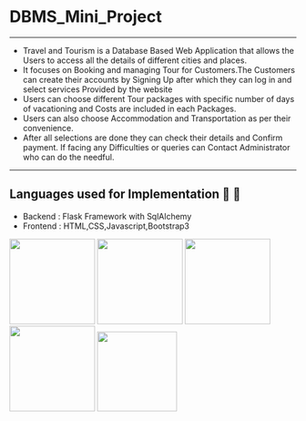 # DBMS_Mini_Project
---
* Travel and Tourism is a Database Based Web Application that allows the Users to access all the details of different cities and places.
* It focuses on Booking and managing Tour for Customers.The Customers can create their accounts by Signing Up after which they can log in and select services Provided by the website
* Users can choose different Tour packages with specific number of days of vacationing and Costs are included in each Packages.
* Users can also choose Accommodation and Transportation as per their convenience.
* After all selections are done they can check their details and Confirm payment. If facing any Difficulties or queries can Contact Administrator who can do the needful.
---
## Languages used for Implementation  :scroll: :wrench:
  * Backend : Flask Framework with SqlAlchemy
  * Frontend : HTML,CSS,Javascript,Bootstrap3
  
  <div>
  <img src="https://camo.githubusercontent.com/bfa71fe5e1eb3ca57a7e4ef9c6b2ca21414c4fdab27ac6861e211e7cfe8f7d9f/68747470733a2f2f70726f66696c696e61746f722e7269736861762e6465762f736b696c6c732d6173736574732f68746d6c352d6f726967696e616c2d776f72646d61726b2e737667" width="150">
  <img src="https://camo.githubusercontent.com/1f14c9c472b21cf8790a4fb6914be3a3181e957ecc2b397775f06a989d20cb37/68747470733a2f2f70726f66696c696e61746f722e7269736861762e6465762f736b696c6c732d6173736574732f637373332d6f726967696e616c2d776f72646d61726b2e737667" width="150">
  <img src="https://camo.githubusercontent.com/7a2b6137fa6818b1c85f86347a6b4a75ee52681d4a190c506df972e3c5459980/68747470733a2f2f70726f66696c696e61746f722e7269736861762e6465762f736b696c6c732d6173736574732f6a6176617363726970742d6f726967696e616c2e737667" width="150">
 <img src="https://camo.githubusercontent.com/3523bd4e344ec5909336e3891b7511da62905e8953381f6fa69c11983e8fd9f6/68747470733a2f2f70726f66696c696e61746f722e7269736861762e6465762f736b696c6c732d6173736574732f626f6f7473747261702d706c61696e2e737667" width="150">
 <img src="https://camo.githubusercontent.com/a7ccc629374574be12ff62340d0b9d93faf4aecbba480ed1b0cd0ee481c8a8b3/68747470733a2f2f70726f66696c696e61746f722e7269736861762e6465762f736b696c6c732d6173736574732f666c61736b2e706e67" width="140">
</div>
  

